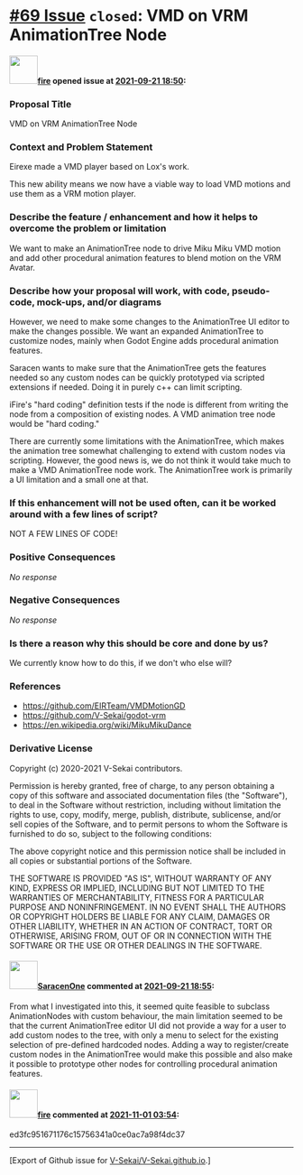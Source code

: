 # [\#69 Issue](https://github.com/V-Sekai/V-Sekai.github.io/issues/69) `closed`: VMD on VRM AnimationTree Node

#### <img src="https://avatars.githubusercontent.com/u/32321?u=c2e06a3d2b49a467aa907e54aa259516440267cc&v=4" width="50">[fire](https://github.com/fire) opened issue at [2021-09-21 18:50](https://github.com/V-Sekai/V-Sekai.github.io/issues/69):

### Proposal Title

VMD on VRM AnimationTree Node

### Context and Problem Statement

Eirexe made a VMD player based on Lox's work. 

This new ability means we now have a viable way to load VMD motions and use them as a VRM motion player.


### Describe the feature / enhancement and how it helps to overcome the problem or limitation

We want to make an AnimationTree node to drive Miku Miku VMD motion and add other procedural animation features to blend motion on the VRM Avatar.

### Describe how your proposal will work, with code, pseudo-code, mock-ups, and/or diagrams

However, we need to make some changes to the AnimationTree UI editor to make the changes possible. We want an expanded AnimationTree to customize nodes, mainly when Godot Engine adds procedural animation features.

Saracen wants to make sure that the AnimationTree gets the features needed so any custom nodes can be quickly prototyped via scripted extensions if needed. Doing it in purely c++ can limit scripting.

iFire's "hard coding" definition tests if the node is different from writing the node from a composition of existing nodes.  A VMD animation tree node would be "hard coding."

There are currently some limitations with the AnimationTree, which makes the animation tree somewhat challenging to extend with custom nodes via scripting. However, the good news is, we do not think it would take much to make a VMD AnimationTree node work. The AnimationTree work is primarily a UI limitation and a small one at that.

### If this enhancement will not be used often, can it be worked around with a few lines of script?

NOT A FEW LINES OF CODE!

### Positive Consequences

_No response_

### Negative Consequences

_No response_

### Is there a reason why this should be core and done by us?

We currently know how to do this, if we don't who else will?

### References

- https://github.com/EIRTeam/VMDMotionGD
- https://github.com/V-Sekai/godot-vrm
- https://en.wikipedia.org/wiki/MikuMikuDance

### Derivative License

Copyright (c) 2020-2021 V-Sekai contributors.

Permission is hereby granted, free of charge, to any person obtaining a copy
of this software and associated documentation files (the "Software"), to deal
in the Software without restriction, including without limitation the rights
to use, copy, modify, merge, publish, distribute, sublicense, and/or sell
copies of the Software, and to permit persons to whom the Software is
furnished to do so, subject to the following conditions:

The above copyright notice and this permission notice shall be included in all
copies or substantial portions of the Software.

THE SOFTWARE IS PROVIDED "AS IS", WITHOUT WARRANTY OF ANY KIND, EXPRESS OR
IMPLIED, INCLUDING BUT NOT LIMITED TO THE WARRANTIES OF MERCHANTABILITY,
FITNESS FOR A PARTICULAR PURPOSE AND NONINFRINGEMENT. IN NO EVENT SHALL THE
AUTHORS OR COPYRIGHT HOLDERS BE LIABLE FOR ANY CLAIM, DAMAGES OR OTHER
LIABILITY, WHETHER IN AN ACTION OF CONTRACT, TORT OR OTHERWISE, ARISING FROM,
OUT OF OR IN CONNECTION WITH THE SOFTWARE OR THE USE OR OTHER DEALINGS IN THE
SOFTWARE.


#### <img src="https://avatars.githubusercontent.com/u/12756047?v=4" width="50">[SaracenOne](https://github.com/SaracenOne) commented at [2021-09-21 18:55](https://github.com/V-Sekai/V-Sekai.github.io/issues/69#issuecomment-924291967):

From what I investigated into this, it seemed quite feasible to subclass AnimationNodes with custom behaviour, the main limitation seemed to be that the current AnimationTree editor UI did not provide a way for a user to add custom nodes to the tree, with only a menu to select for the existing selection of pre-defined hardcoded nodes. Adding a way to register/create custom nodes in the AnimationTree would make this possible and also make it possible to prototype other nodes for controlling procedural animation features.

#### <img src="https://avatars.githubusercontent.com/u/32321?u=c2e06a3d2b49a467aa907e54aa259516440267cc&v=4" width="50">[fire](https://github.com/fire) commented at [2021-11-01 03:54](https://github.com/V-Sekai/V-Sekai.github.io/issues/69#issuecomment-955904766):

ed3fc951671176c15756341a0ce0ac7a98f4dc37


-------------------------------------------------------------------------------



[Export of Github issue for [V-Sekai/V-Sekai.github.io](https://github.com/V-Sekai/V-Sekai.github.io).]
